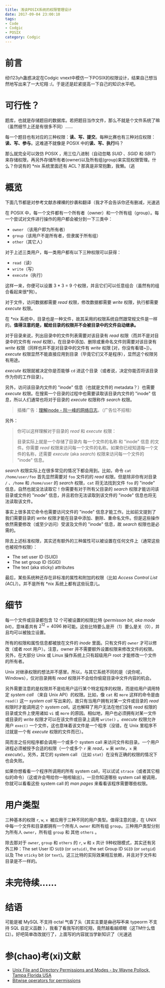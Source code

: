 ```yaml
---
title: 浅谈POSIX系统的权限管理设计
date: 2017-09-04 23:00:10
tags: 
- Code
- Codgic
- POSIX
category: Codgic
---
```


# 前言

经t123yh蛊惑决定在Codgic vnext中模仿一下POSIX的权限设计，结果自己想当然地写出来了一大坨翔 :/。于是还是赶紧提高一下自己的知识水平吧。



# 可行性？

题库，也就是存储题目的数据库。若把题目当作文件，那么不就是个文件系统了嘛（虽然细节上还是有很多不同）…… 

每一个题目也有对应的三种权限：**读、写、提交**。每种比赛也有三种对应权限：**读、写、参与**。这难道不就像是 POSIX 中的**读、写、执行**吗？

那么就完全可以效仿 POSIX ，用三位八进制（自动忽略 *SUID* 、*SGID* 和 *SBIT*）来存储权限，再另外存储所有者(owner)以及所有组(group)来实现权限管理。什么？你说有的 *nix 系统里面还有 ACL？那真是非常抱歉，我懒。（逃



# 概览

下面几节都是对参考文献赤裸裸的抄袭和翻译（我才不会告诉你还有删减，光速逃

在 POSIX 中，每一个文件都有一个所有者（owner）和一个所有组（group）。每一个尝试对文件进行操作的用户都会被分到一下三类中：

- `owner` （该用户即为所有者）
- `group`（该用户不是所有者，但隶属于所有组）
- `other`（其它人）

对于上述三类用户，每一类用户都有以下三种权限可以获得：

- `read`（读）
- `write`（写）
- `execute`（执行）

这样一来，你便可以设置 3 * 3 = 9 个权限，并且它们可以任意组合（虽然有的组合看起来很*狗）。

对于文件，访问数据都需要 *read* 权限，修改数据都需要 *write* 权限，执行都需要 *execute* 权限。

在 *nix 系统中，目录也是一种文件，故其采用的权限系统自然跟常规文件是一样的。**值得注意的是，赋给目录的权限并不会被目录中的文件自动继承。**

对于目录来说，列出目录中的文件列表需要对该目录有 *read* 权限（而并不是对目录中的文件有 *read* 权限）。在目录中添加、删除或重命名文件则需要对该目录有 *write* 权限（同样也并不是对目录中的文件有 *write* 权限 [对，你没有看错~]）。*execute* 权限显然不能直接应用到目录（毕竟它们又不是程序），显然这个权限另有用途。

*execute* 权限就被决定你是否能够 `cd` 进这个目录（或者说，决定你能否将该目录作为你的工作目录）。

另外，访问该目录内文件的 "inode" 信息（也就是文件的 metadata？）也需要 *execute* 权限。在搜索一个目录的过程中也需要读取该目录内文件的 "inode" 信息，所以人们通常也将对于目录的 *execute* 权限称作 *search* 权限。

> 插播广告：[理解inode - 阮一峰的网络日志](http://www.ruanyifeng.com/blog/2011/12/inode.html)。（广告位不招租）

另外：

> 你可以这样理解对于目录的 *read* 和 *execute* 权限：
>
> 目录实际上就是一个存储了目录内 每一个文件的名称 和 "inode" 信息 的文件。你需要 *read* 权限来访问每一个文件的名称。如果你已经知道每一个文件的名称，还需要 *execute* (aka *search*) 权限来访问每一个文件的 "inode" 信息。

*search* 权限实际上在很多常见的情况下都会用到。比如，命令 `cat /home/user/foo` 首先显然需要对 `foo` 文件的的 *read* 权限。但是除非你有对目录 `/` 、`/home` 和 `/home/user` 的 *search* 权限，`cat` 将无法找到文件 `foo` 的 "inode" 信息，自然也就没法读取它！你需要有对于所有父目录的 *search* 权限才能访问该目录或文件的 "inode" 信息，并且若你无法读取到该文件的 "inode" 信息也将无法读取该文件。

事实上很多其它命令也需要访问文件的 "inode" 信息才能工作。比如前文提到了我们需要目录的 *write* 权限才能在目录中添加、删除、重命名文件。但是这些操作依然需要修改（或至少访问）受波及文件的 "inode" 信息，故 *search* 权限也是必需的。

除去上述标准权限，其实还有额外的三种属性可以被设置在任何文件上（通常这些也被视作权限）：

- The set user ID (SUID)
- The set group ID (SGID)
- The text (aka sticky) attributes

最后，某些系统种还存在非标准的属性和附加的权限（比如 *Access Control List (ACL)*）。并不是所有 *nix 系统上都有这些玩意儿。



# 细节

每一个文件或目录都包含 12 个可被设置的权限比特 (*permisson bit, aka mode bit*)，意味着共有 $2 ^ {12} = 4096$ 种可能。这些比特要么是开（1）要么是关（0），并且均可以被独立设置。

所有的权限和属性信息都被放在文件的 *inode* 里面。只有文件的 `owner` 才可以修改（或者 root 用户）。注意，owner 并不需要额外设置权限来修改文件的权限。另外，在大部分 Unix 或 Linux 操作系统上只有超级用户 root 才能修改一个文件的所有者。

Unix 对继承权限的想法并不感冒。所以，与其它系统不同的是（说你呢，Windows），仅对目录拥有 *read* 权限并不会给你偷窥目录中文件内容的机会。

另外需要注意的是权限并不是给用户运行某个特定程序的权限，而是给用户调用特定 *system call* （来自 Unix API）的权限。比如，像 `cat` 和 `more` 这样的命令是由 `read()` 这一 *system call* 写出来的，故只有当用户拥有对某一文件或目录的 *read* 权限时才能调用这个 *system call*。这也解释了用户无法在他们没有 *read* 权限的目录或文件上使用诸如 `vi` 或 `more` 的原因。相似地，用户也必须拥有对某一文件或目录的 *write* 权限才可以在该文件或目录上调用 `write()` 。*execute* 权限允许用户 `exec()` 一个文件，这也意味着该文件是一个程序（没错，在 Unix 里程序不过就是一个有 *execute* 权限的文件而已）。

简而言之任何程序都会调用一个或多个 system call 来访问文件和目录。一个用户进程必须被授予合适的权限（一个或多个 `r` 来 *read*，`w` 来 *write*，`x` 来 *execute*）。另外，其它的 system call （比如 `stat`）在没有正确的权限的情况下也会失败。

如果你想看看一个程序所调用的所有 system call，可以试试 `strace`（或者其它相似的命令）（这或许会甩给你一啪啦输出）。一旦你知道哪些 system call 被调用，你就可以看看这些 system call 的 *man pages* 来看看该程序需要哪些权限。



# 用户类型

三种基本的权限 `r`, `w`, `x `被应用于三种不同的用户类型。值得注意的是，在 UNIX 中每一个文件和目录都拥有一个所有人 `owner` 和所有组 `group`。三种用户类型分别为所有人 `owner`，所有组 `group` 和 其他 `others` 。

除去那对于 `owner`, `group` 和 `others` 的 `r`, `w` 和 `x` 共计 9种权限模式，其实还有另外三种：The set User ID `SUID` (or `setuid)`, the set Group ID `SGID` (or `setgid`) 以及 The `sticky` bit  (or `text`)。这三比特的实际效果相互依赖，并且对于文件和目录是不一样的。



# 未完待续……



# 结语

可能是被 MySQL 不支持 octal 气昏了头（其实主要是~~自己写不来~~  typeorm 不支持 SQL 自定义函数 ），我看了看我写的那坨翔，竟然越看越顺眼（这TM什么借口）。好吧简单改改就行了，上面写的内容就当学新知识了（光速逃



# 参(chao)考(xi)文献

- [Unix File and Directory Permissions and Modes - by Wayne Pollock, Tampa Florida USA](https://wpollock.com/AUnix1/FilePermissions.htm)
- [Bitwise operators for permissions](https://codereview.stackexchange.com/questions/79020/bitwise-operators-for-permissions)


